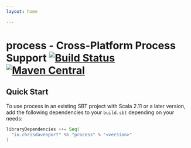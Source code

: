 ```yaml
---
layout: home

---
```


# process - Cross-Platform Process Support [![Build Status](https://travis-ci.com/ChristopherDavenport/process.svg?branch=master)](https://travis-ci.com/ChristopherDavenport/process) [![Maven Central](https://maven-badges.herokuapp.com/maven-central/io.chrisdavenport/process_2.12/badge.svg)](https://maven-badges.herokuapp.com/maven-central/io.chrisdavenport/process_2.12)

## Quick Start

To use process in an existing SBT project with Scala 2.11 or a later version, add the following dependencies to your
`build.sbt` depending on your needs:

```scala
libraryDependencies ++= Seq(
  "io.chrisdavenport" %% "process" % "<version>"
)
```